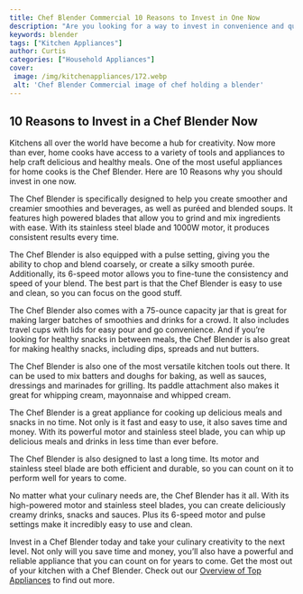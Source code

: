 ```yaml
---
title: Chef Blender Commercial 10 Reasons to Invest in One Now
description: "Are you looking for a way to invest in convenience and quality cooking Learn why investing in a Chef Blender Commercial is the perfect way to take your cooking to the next level Find out why its the perfect choice for all your kitchen needs now"
keywords: blender
tags: ["Kitchen Appliances"]
author: Curtis
categories: ["Household Appliances"]
cover: 
 image: /img/kitchenappliances/172.webp
 alt: 'Chef Blender Commercial image of chef holding a blender'
---
```

## 10 Reasons to Invest in a Chef Blender Now
Kitchens all over the world have become a hub for creativity. Now more than ever, home cooks have access to a variety of tools and appliances to help craft delicious and healthy meals. One of the most useful appliances for home cooks is the Chef Blender. Here are 10 Reasons why you should invest in one now.

The Chef Blender is specifically designed to help you create smoother and creamier smoothies and beverages, as well as puréed and blended soups. It features high powered blades that allow you to grind and mix ingredients with ease. With its stainless steel blade and 1000W motor, it produces consistent results every time.

The Chef Blender is also equipped with a pulse setting, giving you the ability to chop and blend coarsely, or create a silky smooth purée. Additionally, its 6-speed motor allows you to fine-tune the consistency and speed of your blend. The best part is that the Chef Blender is easy to use and clean, so you can focus on the good stuff.

The Chef Blender also comes with a 75-ounce capacity jar that is great for making larger batches of smoothies and drinks for a crowd. It also includes travel cups with lids for easy pour and go convenience. And if you’re looking for healthy snacks in between meals, the Chef Blender is also great for making healthy snacks, including dips, spreads and nut butters.

The Chef Blender is also one of the most versatile kitchen tools out there. It can be used to mix batters and doughs for baking, as well as sauces, dressings and marinades for grilling. Its paddle attachment also makes it great for whipping cream, mayonnaise and whipped cream.

The Chef Blender is a great appliance for cooking up delicious meals and snacks in no time. Not only is it fast and easy to use, it also saves time and money. With its powerful motor and stainless steel blade, you can whip up delicious meals and drinks in less time than ever before.

The Chef Blender is also designed to last a long time. Its motor and stainless steel blade are both efficient and durable, so you can count on it to perform well for years to come.
 
No matter what your culinary needs are, the Chef Blender has it all. With its high-powered motor and stainless steel blades, you can create deliciously creamy drinks, snacks and sauces. Plus its 6-speed motor and pulse settings make it incredibly easy to use and clean.

Invest in a Chef Blender today and take your culinary creativity to the next level. Not only will you save time and money, you’ll also have a powerful and reliable appliance that you can count on for years to come. Get the most out of your kitchen with a Chef Blender. Check out our [Overview of Top Appliances](./pages/appliance-overview) to find out more.
